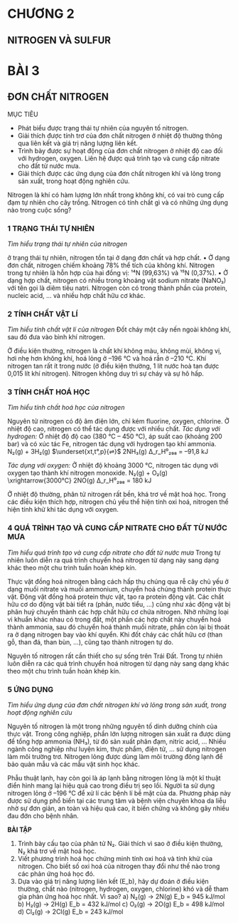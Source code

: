 # CHƯƠNG 2
## NITROGEN VÀ SULFUR

# BÀI 3
## ĐƠN CHẤT NITROGEN

MỤC TIÊU
- Phát biểu được trạng thái tự nhiên của nguyên tố nitrogen.
- Giải thích được tính trơ của đơn chất nitrogen ở nhiệt độ thường thông qua liên kết và giá trị năng lượng liên kết.
- Trình bày được sự hoạt động của đơn chất nitrogen ở nhiệt độ cao đối với hydrogen, oxygen. Liên hệ được quá trình tạo và cung cấp nitrate cho đất từ nước mưa.
- Giải thích được các ứng dụng của đơn chất nitrogen khí và lỏng trong sản xuất, trong hoạt động nghiên cứu.

Nitrogen là khí có hàm lượng lớn nhất trong không khí, có vai trò cung cấp đạm tự nhiên cho cây trồng. Nitrogen có tính chất gì và có những ứng dụng nào trong cuộc sống?

### 1 TRẠNG THÁI TỰ NHIÊN

*Tìm hiểu trạng thái tự nhiên của nitrogen*

ở trạng thái tự nhiên, nitrogen tồn tại ở dạng đơn chất và hợp chất.
• Ở dạng đơn chất, nitrogen chiếm khoảng 78% thể tích của không khí. Nitrogen trong tự nhiên là hỗn hợp của hai đồng vị: ¹⁴N (99,63%) và ¹⁵N (0,37%).
• Ở dạng hợp chất, nitrogen có nhiều trong khoảng vật sodium nitrate (NaNO₃) với tên gọi là diêm tiêu natri. Nitrogen còn có trong thành phần của protein, nucleic acid, ... và nhiều hợp chất hữu cơ khác.

### 2 TÍNH CHẤT VẬT LÍ

*Tìm hiểu tính chất vật lí của nitrogen*
Đốt cháy một cây nến ngoài không khí, sau đó đưa vào bình khí nitrogen.

Ở điều kiện thường, nitrogen là chất khí không màu, không mùi, không vị, hơi nhẹ hơn không khí, hoá lỏng ở –196 °C và hoá rắn ở –210 °C. Khí nitrogen tan rất ít trong nước (ở điều kiện thường, 1 lít nước hoà tan được 0,015 lít khí nitrogen). Nitrogen không duy trì sự cháy và sự hô hấp.

### 3 TÍNH CHẤT HOÁ HỌC

*Tìm hiểu tính chất hoá học của nitrogen*

Nguyên tử nitrogen có độ âm điện lớn, chỉ kém fluorine, oxygen, chlorine.
Ở nhiệt độ cao, nitrogen có thể tác dụng được với nhiều chất.
*Tác dụng với hydrogen:*
Ở nhiệt độ độ cao (380 °C – 450 °C), áp suất cao (khoảng 200 bar) và có xúc tác Fe, nitrogen tác dụng với hydrogen tạo khí ammonia.
N₂(g) + 3H₂(g) $\underset{xt,t°,p}{⇌}$ 2NH₃(g)        Δ_r_H⁰₂₉₈ = –91,8 kJ

*Tác dụng với oxygen:*
Ở nhiệt độ khoảng 3000 °C, nitrogen tác dụng với oxygen tạo thành khí nitrogen monoxide.
N₂(g) + O₂(g) \xrightarrow{3000°C} 2NO(g)        Δ_r_H⁰₂₉₈ = 180 kJ

Ở nhiệt độ thường, phân tử nitrogen rất bền, khá trơ về mặt hoá học. Trong các điều kiện thích hợp, nitrogen chủ yếu thể hiện tính oxi hoá, nitrogen thể hiện tính khử khi tác dụng với oxygen.

### 4 QUÁ TRÌNH TẠO VÀ CUNG CẤP NITRATE CHO ĐẤT TỪ NƯỚC MƯA

*Tìm hiểu quá trình tạo và cung cấp nitrate cho đất từ nước mưa*
Trong tự nhiên luôn diễn ra quá trình chuyển hoá nitrogen từ dạng này sang dạng khác theo một chu trình tuần hoàn khép kín.

Thực vật đồng hoá nitrogen bằng cách hấp thụ chúng qua rễ cây chủ yếu ở dạng muối nitrate và muối ammonium, chuyển hoá chúng thành protein thực vật. Động vật đồng hoá protein thực vật, tạo ra protein động vật. Các chất hữu cơ do động vật bài tiết ra (phân, nước tiểu, ...) cũng như xác động vật bị phân huỷ chuyển thành các hợp chất hữu cơ chứa nitrogen. Nhờ những loại vi khuẩn khác nhau có trong đất, một phần các hợp chất này chuyển hoá thành ammonia, sau đó chuyển hoá thành muối nitrate, phần còn lại bị thoát ra ở dạng nitrogen bay vào khí quyển. Khi đốt cháy các chất hữu cơ (than gỗ, than đá, than bùn, ...), cũng tạo thành nitrogen tự do.

Nguyên tố nitrogen rất cần thiết cho sự sống trên Trái Đất. Trong tự nhiên luôn diễn ra các quá trình chuyển hoá nitrogen từ dạng này sang dạng khác theo một chu trình tuần hoàn khép kín.

### 5 ỨNG DỤNG

*Tìm hiểu ứng dụng của đơn chất nitrogen khí và lỏng trong sản xuất, trong hoạt động nghiên cứu*

Nguyên tố nitrogen là một trong những nguyên tố dinh dưỡng chính của thực vật. Trong công nghiệp, phần lớn lượng nitrogen sản xuất ra được dùng để tổng hợp ammonia (NH₃), từ đó sản xuất phân đạm, nitric acid, ...
Nhiều ngành công nghiệp như luyện kim, thực phẩm, điện tử, ... sử dụng nitrogen làm môi trường trơ. Nitrogen lỏng được dùng làm môi trường đông lạnh để bảo quản mẫu và các mẫu vật sinh học khác.

Phẫu thuật lạnh, hay còn gọi là áp lạnh bằng nitrogen lỏng là một kĩ thuật điển hình mang lại hiệu quả cao trong điều trị sẹo lồi. Người ta sử dụng nitrogen lỏng ở –196 °C để xử lí các bệnh lí bề mặt của da. Phương pháp này được sử dụng phổ biến tại các trung tâm và bệnh viện chuyên khoa da liễu nhờ sự đơn giản, an toàn và hiệu quả cao, ít biến chứng và không gây nhiều đau đớn cho bệnh nhân.

**BÀI TẬP**

1. Trình bày cấu tạo của phân tử N₂. Giải thích vì sao ở điều kiện thường, N₂ khá trơ về mặt hoá học.
2. Viết phương trình hoá học chứng minh tính oxi hoá và tính khử của nitrogen. Cho biết số oxi hoá của nitrogen thay đổi như thế nào trong các phản ứng hoá học đó.
3. Dựa vào giá trị năng lượng liên kết (E_b), hãy dự đoán ở điều kiện thường, chất nào (nitrogen, hydrogen, oxygen, chlorine) khó và dễ tham gia phản ứng hoá học nhất. Vì sao?
   a) N₂(g) → 2N(g)          E_b = 945 kJ/mol
   b) H₂(g) → 2H(g)          E_b = 432 kJ/mol
   c) O₂(g) → 2O(g)          E_b = 498 kJ/mol
   d) Cl₂(g) → 2Cl(g)         E_b = 243 kJ/mol
